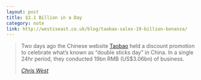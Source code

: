 ```yaml
---
layout: post
title: $3.1 Billion in a Day
category: note
link: http://westiseast.co.uk/blog/taobao-sales-19-billion-bonanza/
---
```


<blockquote>
  <p>Two days ago the Chinese website <a href="http://www.taobao.com/">Taobao</a> held a discount promotion to celebrate what’s known as “double sticks day” in China. In a single 24hr period, they conducted 19bn RMB (US$3.06bn) of business.</p>
  <footer>
    <cite><a href="{{ page.link }}">Chris West</a></cite>
  </footer>
</blockquote>
